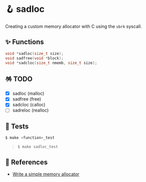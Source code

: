 # 🪝 sadloc

Creating a custom memory allocator with C using the `sbrk` syscall.

## ✨ Functions

```c
void *sadloc(size_t size);
void sadfree(void *block);
void *sadcloc(size_t nmemb, size_t size);
```

## 🪅 TODO

- [x] sadloc (malloc)
- [x] sadfree (free)
- [x] sadcloc (calloc)
- [ ] sadreloc (realloc)

## 🎠 Tests

```sh
$ make <function>_test
```
> `$ make sadloc_test`

## 📖 References

- [Write a simple memory allocator](https://arjunsreedharan.org/post/148675821737/memory-allocators-101-write-a-simple-memory)